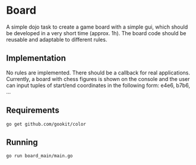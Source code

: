 # Board

A simple dojo task to create a game board with a simple gui, which should be developed in a very short time (approx. 1h). The board code should be reusable and adaptable to different rules.

## Implementation

No rules are implemented. There should be a callback for real applications. Currently, a board with chess figures is shown on the console and the user can input tuples of start/end coordinates in the following form: e4e6, b7b6, …

## Requirements

```
go get github.com/gookit/color
```

## Running

```
go run board_main/main.go
```

